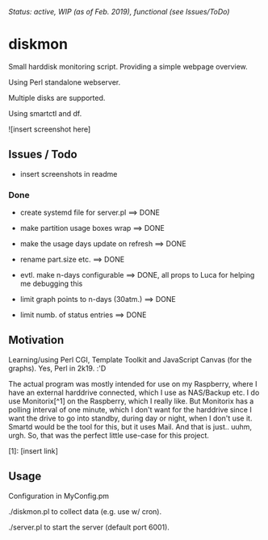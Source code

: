 _Status: active, WIP (as of Feb. 2019), functional (see Issues/ToDo)_

# diskmon

Small harddisk monitoring script. Providing a simple webpage overview.

Using Perl standalone webserver.

Multiple disks are supported.

Using smartctl and df.

![insert screenshot here]

## Issues / Todo

- insert screenshots in readme

### Done

- create systemd file for server.pl
  ==> DONE

- make partition usage boxes wrap
  ==> DONE

- make the usage days update on refresh
  ==> DONE

- rename part.size etc.
  ==> DONE

- evtl. make n-days configurable
  ==> DONE, all props to Luca for helping me debugging this

- limit graph points to n-days (30atm.)
  ==> DONE

- limit numb. of status entries
  ==> DONE

## Motivation

Learning/using Perl CGI, Template Toolkit and JavaScript Canvas (for the graphs).
Yes, Perl in 2k19. :'D

The actual program was mostly intended for use on my Raspberry, where I have
an external harddrive connected, which I use as NAS/Backup etc.
I do use Monitorix[^1] on the Raspberry, which I really like. But Monitorix has a
polling interval of one minute, which I don't want for the harddrive since I
want the drive to go into standby, during day or night, when I don't use it.
Smartd would be the tool for this, but it uses Mail. And that is just.. uuhm,
urgh. So, that was the perfect little use-case for this project.

[1]: [insert link]

## Usage

Configuration in MyConfig.pm

./diskmon.pl to collect data (e.g. use w/ cron).

./server.pl to start the server (default port 6001).
